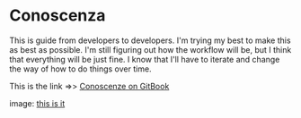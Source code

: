# Conoscenza

This is guide from developers to developers. I'm trying my best to make this as best as possible. I'm still figuring out how the workflow will be, but I think that everything will be just fine. I know that I'll have to iterate and change the way of how to do things over time.

This is the link =&gt;&gt; [Conoscenze on GitBook](https://henryjperez.gitbook.io/conosceza)

image: [this is it](./assets/asset1.jpg "this is an alternative text")
